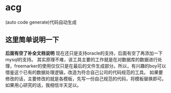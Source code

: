 # acg
(auto code generate)代码自动生成
## 这里简单说明一下
**后面有空了补全文档说明**
现在还只是支持oracle的支持，后面有空了再添加一下mysql的支持。
其实原理不难，该工具主要的工作就是在对数据库的数据进行处理，freemarker的使用仅仅只是在最后的文件生成部分。所以，有兴趣的boy可以借鉴这个已有的数据处理逻辑，改造为符合自己公司的代码规范的工具。
如果要修改的话，主要修改的就是各模板，先写一份自己规范的代码，将模板替换即可。如果用心研究的话，我相信半天足以。
